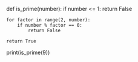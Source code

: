 def is_prime(number):
    if number <= 1:
        return False
    
    for factor in range(2, number):
        if number % factor == 0:
            return False

    return True
    
print(is_prime(9))
